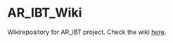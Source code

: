 # AR_IBT_Wiki
Wikirepository for AR_IBT project.
Check the wiki [here](https://github.com/Innovatiehuis/AR_IBT_Wiki/wiki).
